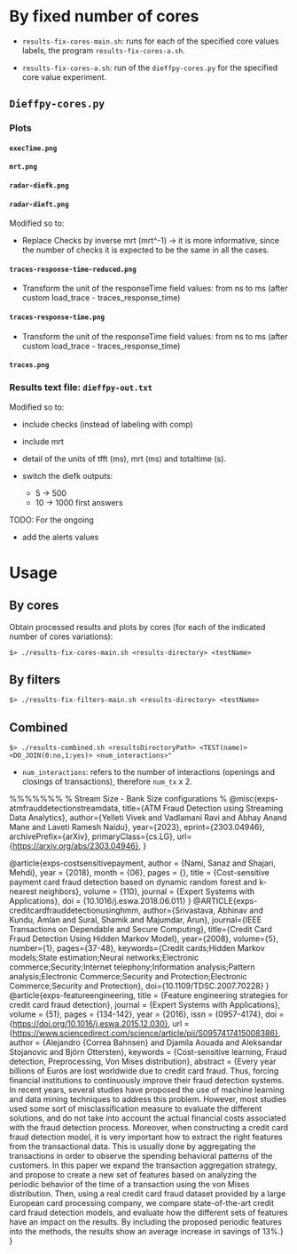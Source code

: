 


# By fixed number of cores

- `results-fix-cores-main.sh`: runs for each of the specified core values labels, the program `results-fix-cores-a.sh`.

- `results-fix-cores-a.sh`: run of the `dieffpy-cores.py` for the specified core value experiment.


## `Dieffpy-cores.py` 

### Plots

#### `execTime.png`

#### `mrt.png`

#### `radar-diefk.png`

#### `radar-dieft.png`

Modified so to:

- Replace Checks by inverse mrt (mrt^-1) -> it is more informative, since
the number of checks it is expected to be the same in all the cases.

#### `traces-response-time-reduced.png`

- Transform the unit of the responseTime field values: from ns to ms (after custom load_trace - traces_response_time)

#### `traces-response-time.png`

- Transform the unit of the responseTime field values: from ns to ms (after custom load_trace - traces_response_time)


#### `traces.png`

### Results text file: `dieffpy-out.txt`

Modified so to:

- include checks (instead of labeling with comp)
- include mrt
- detail of the units of tfft (ms), mrt (ms) and totaltime (s).

- switch the diefk outputs: 
    - 5 -> 500
    - 10 -> 1000 first answers

TODO: For the ongoing 
- add the alerts values

# Usage

## By cores

Obtain processed results and plots by cores (for each of the indicated number of cores variations):
```
$> ./results-fix-cores-main.sh <results-directory> <testName>
```

## By filters 

```
$> ./results-fix-filters-main.sh <results-directory> <testName>
```

## Combined

```
$> ./results-combined.sh <resultsDirectoryPath> <TEST(name)> <DO_JOIN(0:no,1:yes)> <num_interactions>"
```

- `num_interactions`: refers to the number of interactions (openings and closings of transactions), therefore `num_tx` x 2.



%%%%%%%
% Stream Size - Bank Size configurations
%
@misc{exps-atmfrauddetectionstreamdata,
      title={ATM Fraud Detection using Streaming Data Analytics}, 
      author={Yelleti Vivek and Vadlamani Ravi and Abhay Anand Mane and Laveti Ramesh Naidu},
      year={2023},
      eprint={2303.04946},
      archivePrefix={arXiv},
      primaryClass={cs.LG},
      url={https://arxiv.org/abs/2303.04946}, 
}

@article{exps-costsensitivepayment,
author = {Nami, Sanaz and Shajari, Mehdi},
year = {2018},
month = {06},
pages = {},
title = {Cost-sensitive payment card fraud detection based on dynamic random forest and k-nearest neighbors},
volume = {110},
journal = {Expert Systems with Applications},
doi = {10.1016/j.eswa.2018.06.011}
}
@ARTICLE{exps-creditcardfrauddetectionusinghmm,
  author={Srivastava, Abhinav and Kundu, Amlan and Sural, Shamik and Majumdar, Arun},
  journal={IEEE Transactions on Dependable and Secure Computing}, 
  title={Credit Card Fraud Detection Using Hidden Markov Model}, 
  year={2008},
  volume={5},
  number={1},
  pages={37-48},
  keywords={Credit cards;Hidden Markov models;State estimation;Neural networks;Electronic commerce;Security;Internet telephony;Information analysis;Pattern analysis;Electronic Commerce;Security and Protection;Electronic Commerce;Security and Protection},
  doi={10.1109/TDSC.2007.70228}
}
@article{exps-featureengineering,
title = {Feature engineering strategies for credit card fraud detection},
journal = {Expert Systems with Applications},
volume = {51},
pages = {134-142},
year = {2016},
issn = {0957-4174},
doi = {https://doi.org/10.1016/j.eswa.2015.12.030},
url = {https://www.sciencedirect.com/science/article/pii/S0957417415008386},
author = {Alejandro {Correa Bahnsen} and Djamila Aouada and Aleksandar Stojanovic and Björn Ottersten},
keywords = {Cost-sensitive learning, Fraud detection, Preprocessing, Von Mises distribution},
abstract = {Every year billions of Euros are lost worldwide due to credit card fraud. Thus, forcing financial institutions to continuously improve their fraud detection systems. In recent years, several studies have proposed the use of machine learning and data mining techniques to address this problem. However, most studies used some sort of misclassification measure to evaluate the different solutions, and do not take into account the actual financial costs associated with the fraud detection process. Moreover, when constructing a credit card fraud detection model, it is very important how to extract the right features from the transactional data. This is usually done by aggregating the transactions in order to observe the spending behavioral patterns of the customers. In this paper we expand the transaction aggregation strategy, and propose to create a new set of features based on analyzing the periodic behavior of the time of a transaction using the von Mises distribution. Then, using a real credit card fraud dataset provided by a large European card processing company, we compare state-of-the-art credit card fraud detection models, and evaluate how the different sets of features have an impact on the results. By including the proposed periodic features into the methods, the results show an average increase in savings of 13%.}
}
